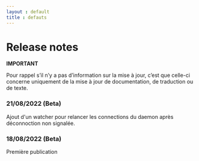 ```yaml
---
layout : default
title : defauts
---
```

# Release notes

**IMPORTANT**

Pour rappel s’il n’y a pas d’information sur la mise à jour, c’est que celle-ci concerne uniquement de la mise à jour de documentation, de traduction ou de texte.

### 21/08/2022 (Beta)
Ajout d'un watcher pour relancer les connections du daemon après déconnoction non signalée.

### 18/08/2022 (Beta)
Première publication
